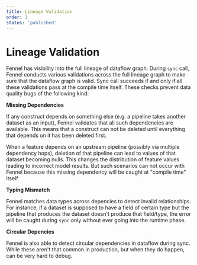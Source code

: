```yaml
---
title: Lineage Validation
order: 1
status: 'published'
---
```


# Lineage Validation

Fennel has visibility into the full lineage of dataflow graph. During `sync` 
call, Fennel conducts various validations across the full lineage graph to make
sure that the dataflow graph is valid. Sync call succeeds if and only if 
all these validations pass at the compile time itself. These checks prevent 
data quality bugs of the following kind:


**Missing Dependencies**

If any construct depends on something else (e.g. a pipeline takes another dataset
as an input), Fennel validates that all such dependencies are available. This means
that a construct can not be deleted until everything that depends on it has been 
deleted first.

When a feature depends on an upstream pipeline (possibly via multiple dependency hops),
deletion of that pipeline can lead to values of that dataset becoming nulls. This changes
the distribution of feature values leading to incorrect model results. But such
scenarios can not occur with Fennel because this missing dependency will be caught at 
"compile time" itself


**Typing Mismatch**

Fennel matches data types across depencies to detect invalid relationships. 
For instance, if a dataset is supposed to have a field of certain type but the pipeline that produces
the dataset doesn't produce that field/type, the error will be caught during `sync`
only without ever going into the runtime phase.


**Circular Depencies**

Fennel is also able to detect circular dependencies in dataflow during sync. 
While these aren't that common in production, but when they do happen, can be
very hard to debug.